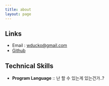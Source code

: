 ```yaml
---
title: about
layout: page
---
```


## Links
- Email : wducko@gmail.com
- [Github](https://github.com/wducko)

## Technical Skills
- **Program Language** :: 난 할 수 있는게 있는건가..?
